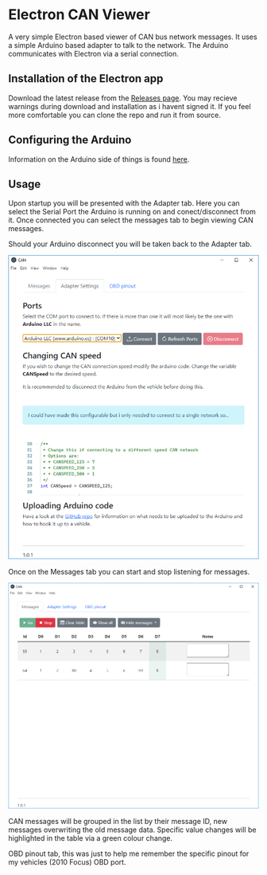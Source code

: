 # Electron CAN Viewer

A very simple Electron based viewer of CAN bus network messages. It uses a simple Arduino based adapter to talk to the network. The Arduino communicates with Electron via a serial connection.

## Installation of the Electron app

Download the latest release from the [Releases page](https://github.com/ste2425/Electron-CAN-viewer/releases). You may recieve warnings during download and installation as i havent signed it. If you feel more comfortable you can clone the repo and run it from source.

## Configuring the Arduino

Information on the Arduino side of things is found [here](./Arduino/readme.md).

## Usage

Upon startup you will be presented with the Adapter tab. Here you can select the Serial Port the Arduino is running on and conect/disconnect from it. Once connected you can select the messages tab to begin viewing CAN messages.

Should your Arduino disconnect you will be taken back to the Adapter tab.

![Adapter Tab](Adapter-tab.PNG)

Once on the Messages tab you can start and stop listening for messages.

![Messages Tab](Messages-tab.PNG)

CAN messages will be grouped in the list by their message ID, new messages overwriting the old message data. Specific value changes will be highlighted in the table via a green colour change.

OBD pinout tab, this was just to help me remember the specific pinout for my vehicles (2010 Focus) OBD port.
